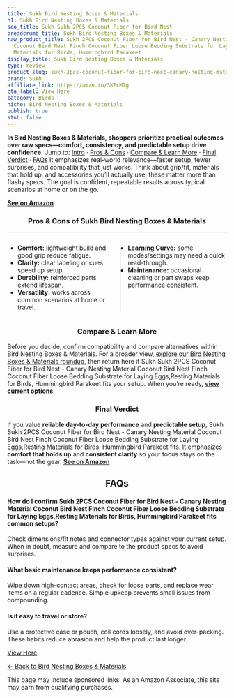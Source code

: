 ```yaml
---
title: Sukh Bird Nesting Boxes & Materials
h1: Sukh Bird Nesting Boxes & Materials
seo_title: Sukh Sukh 2PCS Coconut Fiber for Bird Nest
breadcrumb_title: Sukh Bird Nesting Boxes & Materials
raw_product_title: Sukh 2PCS Coconut Fiber for Bird Nest - Canary Nesting Material
  Coconut Bird Nest Finch Coconut Fiber Loose Bedding Substrate for Laying Eggs,Resting
  Materials for Birds, Hummingbird Parakeet
display_title: Sukh Bird Nesting Boxes & Materials
type: review
product_slug: sukh-2pcs-coconut-fiber-for-bird-nest-canary-nesting-material-coconut-b-0ebde97e
brand: Sukh
affiliate_link: https://amzn.to/3KEcM7g
cta_label: View Here
category: Birds
niche: Bird Nesting Boxes & Materials
publish: true
stub: false
---
```


<div id="intro" class="full-width"><p><strong>In Bird Nesting Boxes & Materials, shoppers prioritize practical outcomes over raw specs&mdash;comfort, consistency, and predictable setup drive confidence.</strong> Jump to: <a href="#intro">Intro</a> · <a href="#pros-cons">Pros &amp; Cons</a> · <a href="#compare-more">Compare &amp; Learn More</a> · <a href="#verdict">Final Verdict</a> · <a href="#faqs">FAQs</a> It emphasizes real-world relevance&mdash;faster setup, fewer surprises, and compatibility that just works. Think about grip/fit, materials that hold up, and accessories you’ll actually use; these matter more than flashy specs. The goal is confident, repeatable results across typical scenarios at home or on the go.</p><p><a href="https://amzn.to/3KEcM7g" rel="nofollow sponsored noopener" target="_blank"><strong>See on Amazon</strong></a></p></div>
<h3 id="pros-cons" style="text-align:center;">Pros &amp; Cons of Sukh Bird Nesting Boxes & Materials</h3>
<div class="pc-grid" style="display:grid;grid-template-columns:1fr 1fr;gap:16px;border-top:1px solid #e5e7eb;padding-top:12px;">
  <ul>
    <li><strong>Comfort:</strong> lightweight build and good grip reduce fatigue.</li>
    <li><strong>Clarity:</strong> clear labeling or cues speed up setup.</li>
    <li><strong>Durability:</strong> reinforced parts extend lifespan.</li>
    <li><strong>Versatility:</strong> works across common scenarios at home or travel.</li>
  </ul>
  <ul style="border-left:1px solid #e5e7eb;padding-left:16px;">
    <li><strong>Learning Curve:</strong> some modes/settings may need a quick read-through.</li>
    <li><strong>Maintenance:</strong> occasional cleaning or part swaps keep performance consistent.</li>
  </ul>
</div>


<h3 id="compare-more" style="text-align:center;">Compare &amp; Learn More</h3>
<p>Before you decide, confirm compatibility and compare alternatives within Bird Nesting Boxes & Materials. For a broader view, <a href="#">explore our Bird Nesting Boxes & Materials roundup</a>, then return here if Sukh Sukh 2PCS Coconut Fiber for Bird Nest - Canary Nesting Material Coconut Bird Nest Finch Coconut Fiber Loose Bedding Substrate for Laying Eggs,Resting Materials for Birds, Hummingbird Parakeet fits your setup. When you’re ready, <a href="https://amzn.to/3KEcM7g" rel="nofollow sponsored noopener" target="_blank"><strong>view current options</strong></a>.</p>

<h3 id="verdict" style="text-align:center;">Final Verdict</h3>
<p>If you value <strong>reliable day-to-day performance</strong> and <strong>predictable setup</strong>, Sukh Sukh 2PCS Coconut Fiber for Bird Nest - Canary Nesting Material Coconut Bird Nest Finch Coconut Fiber Loose Bedding Substrate for Laying Eggs,Resting Materials for Birds, Hummingbird Parakeet fits. It emphasizes <strong>comfort that holds up</strong> and <strong>consistent clarity</strong> so your focus stays on the task&mdash;not the gear. <a href="https://amzn.to/3KEcM7g" rel="nofollow sponsored noopener" target="_blank"><strong>See on Amazon</strong></a></p>

<h2 id="faqs" style="text-align:center;">FAQs</h2>
<h4><strong>How do I confirm Sukh 2PCS Coconut Fiber for Bird Nest - Canary Nesting Material Coconut Bird Nest Finch Coconut Fiber Loose Bedding Substrate for Laying Eggs,Resting Materials for Birds, Hummingbird Parakeet fits common setups?</strong></h4>
<p>Check dimensions/fit notes and connector types against your current setup. When in doubt, measure and compare to the product specs to avoid surprises.</p>
<h4><strong>What basic maintenance keeps performance consistent?</strong></h4>
<p>Wipe down high-contact areas, check for loose parts, and replace wear items on a regular cadence. Simple upkeep prevents small issues from compounding.</p>
<h4><strong>Is it easy to travel or store?</strong></h4>
<p>Use a protective case or pouch, coil cords loosely, and avoid over-packing. These habits reduce abrasion and help the product last longer.</p>

<p><a class="btn" href="https://amzn.to/3KEcM7g" target="_blank" rel="nofollow sponsored noopener">View Here</a></p>
<p><a href="/roundups/birds/bird-nesting-boxes-materials/">← Back to Bird Nesting Boxes & Materials</a></p>
<aside class="disclosure">This page may include sponsored links. As an Amazon Associate, this site may earn from qualifying purchases.</aside>
